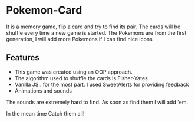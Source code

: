 # Pokemon-Card
It is a memory game, flip a card and try to find its pair. The cards will be shuffle every time a new game is started.
The Pokemons are from the first generation, I will add more Pokemons if I can find nice icons

## Features
* This game was created using an OOP approach.
* The algorithm used to shuffle the cards is Fisher-Yates
* Vanilla JS.. for the most part. I used SweetAlerts for providing feedback
* Animations and sounds

The sounds are extremely hard to find. As soon as find them I will add 'em.

In the mean time Catch them all!
